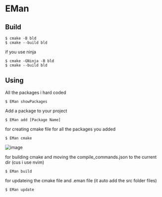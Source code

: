 # EMan

## Build
```console
$ cmake -B bld
$ cmake --build bld
```
if you use ninja 

```console
$ cmake -GNinja -B bld
$ cmake --build bld
```

## Using

All the packages i hard coded 
```console
$ EMan showPackages
```

Add a package to your project
```console
$ EMan add [Package Name]
```

for creating cmake file for all the packages you added
```console
$ EMan cmake
```
![image](https://user-images.githubusercontent.com/37900384/234088751-08afdeef-baab-4a31-a062-15bc6dc368ec.png)


for building cmake and moving the compile_commands.json to the current dir (cus i use nvim)
```console
$ EMan build
```

for updateing the cmake file and .eman file (it auto add the src folder files)
```console
$ EMan update
```
